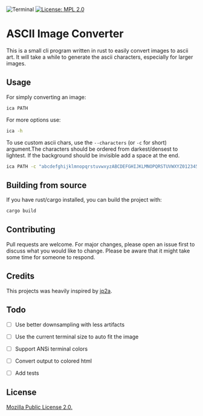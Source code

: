 ![Terminal](https://badgen.net/badge/icon/terminal?icon=terminal&label)
[![License: MPL 2.0](https://img.shields.io/badge/License-MPL_2.0-brightgreen.svg)](https://opensource.org/licenses/MPL-2.0)

# ASCII Image Converter

This is a small cli program written in rust to easily convert images
to ascii art. It will take a while to generate the ascii characters, especially for larger images.

## Usage

For simply converting an image:

```bash
ica PATH
```

For more options use:

```bash
ica -h
```

To use custom ascii chars, use the `--characters` (or `-c` for short) argument.The characters should be ordered from darkest/densest to lightest.
If the background should be invisible add a space at the end.

```bash
ica PATH -c "abcdefghijklmnopqrstuvwxyzABCDEFGHIJKLMNOPQRSTUVWXYZ0123456789<>|,.-#+!$%&/()=?*'_:; "
```

## Building from source

If you have rust/cargo installed, you can build the project with:

```bash
cargo build
```

## Contributing

Pull requests are welcome. For major changes, please open an issue first to discuss what you would like to change. Please be aware that it might take some time for someone to respond.

## Credits

This projects was heavily inspired by [jp2a](https://github.com/cslarsen/jp2a).

## Todo

- [ ] Use better downsampling with less artifacts

- [ ] Use the current terminal size to auto fit the image

- [ ] Support ANSi terminal colors

- [ ] Convert output to colored html

- [ ] Add tests

## License

[Mozilla Public License 2.0.](LICENSE)
